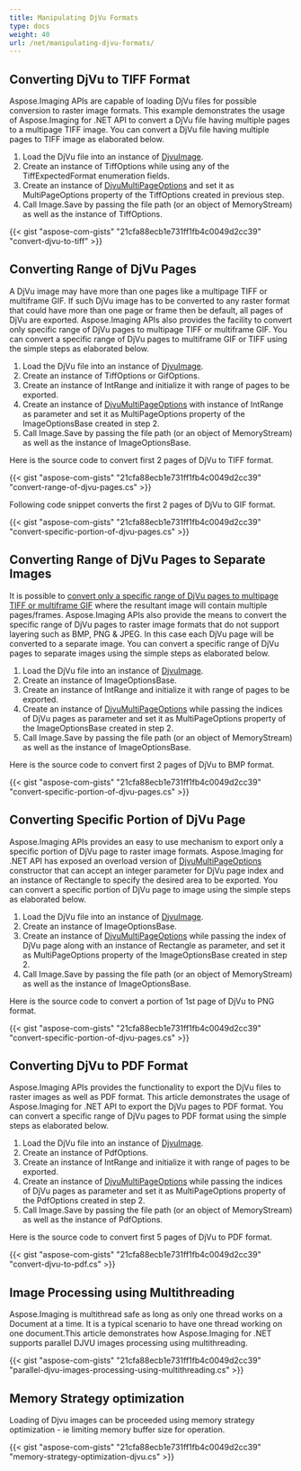 ```yaml
---
title: Manipulating DjVu Formats
type: docs
weight: 40
url: /net/manipulating-djvu-formats/
---
```


## **Converting DjVu to TIFF Format**
Aspose.Imaging APIs are capable of loading DjVu files for possible conversion to raster image formats. This example demonstrates the usage of Aspose.Imaging for .NET API to convert a DjVu file having multiple pages to a multipage TIFF image. You can convert a DjVu file having multiple pages to TIFF image as elaborated below.

1. Load the DjVu file into an instance of [DjvuImage](https://apireference.aspose.com/imaging/net/aspose.imaging.fileformats.djvu/djvuimage).
1. Create an instance of TiffOptions while using any of the TiffExpectedFormat enumeration fields.
1. Create an instance of [DjvuMultiPageOptions](https://apireference.aspose.com/imaging/net/aspose.imaging.imageoptions/djvumultipageoptions) and set it as MultiPageOptions property of the TiffOptions created in previous step.
1. Call Image.Save by passing the file path (or an object of MemoryStream) as well as the instance of TiffOptions.

{{< gist "aspose-com-gists" "21cfa88ecb1e731ff1fb4c0049d2cc39" "convert-djvu-to-tiff" >}}


## **Converting Range of DjVu Pages**
A DjVu image may have more than one pages like a multipage TIFF or multiframe GIF. If such DjVu image has to be converted to any raster format that could have more than one page or frame then be default, all pages of DjVu are exported. Aspose.Imaging APIs also provides the facility to convert only specific range of DjVu pages to multipage TIFF or multiframe GIF. You can convert a specific range of DjVu pages to multiframe GIF or TIFF using the simple steps as elaborated below.

1. Load the DjVu file into an instance of [DjvuImage](https://apireference.aspose.com/imaging/net/aspose.imaging.fileformats.djvu/djvuimage).
1. Create an instance of TiffOptions or GifOptions.
1. Create an instance of IntRange and initialize it with range of pages to be exported.
1. Create an instance of [DjvuMultiPageOptions](https://apireference.aspose.com/imaging/net/aspose.imaging.imageoptions/djvumultipageoptions) with instance of IntRange as parameter and set it as MultiPageOptions property of the ImageOptionsBase created in step 2.
1. Call Image.Save by passing the file path (or an object of MemoryStream) as well as the instance of ImageOptionsBase.

Here is the source code to convert first 2 pages of DjVu to TIFF format.

{{< gist "aspose-com-gists" "21cfa88ecb1e731ff1fb4c0049d2cc39" "convert-range-of-djvu-pages.cs" >}}

Following code snippet converts the first 2 pages of DjVu to GIF format.

{{< gist "aspose-com-gists" "21cfa88ecb1e731ff1fb4c0049d2cc39" "convert-specific-portion-of-djvu-pages.cs" >}}


## **Converting Range of DjVu Pages to Separate Images**
It is possible to [convert only a specific range of DjVu pages to multipage TIFF or multiframe GIF]() where the resultant image will contain multiple pages/frames. Aspose.Imaging APIs also provide the means to convert the specific range of DjVu pages to raster image formats that do not support layering such as BMP, PNG & JPEG. In this case each DjVu page will be converted to a separate image. You can convert a specific range of DjVu pages to separate images using the simple steps as elaborated below.

1. Load the DjVu file into an instance of [DjvuImage](https://apireference.aspose.com/imaging/net/aspose.imaging.fileformats.djvu/djvuimage).
1. Create an instance of ImageOptionsBase.
1. Create an instance of IntRange and initialize it with range of pages to be exported.
1. Create an instance of [DjvuMultiPageOptions](https://apireference.aspose.com/imaging/net/aspose.imaging.imageoptions/djvumultipageoptions) while passing the indices of DjVu pages as parameter and set it as MultiPageOptions property of the ImageOptionsBase created in step 2.
1. Call Image.Save by passing the file path (or an object of MemoryStream) as well as the instance of ImageOptionsBase.

Here is the source code to convert first 2 pages of DjVu to BMP format.

{{< gist "aspose-com-gists" "21cfa88ecb1e731ff1fb4c0049d2cc39" "convert-specific-portion-of-djvu-pages.cs" >}}


## **Converting Specific Portion of DjVu Page**
Aspose.Imaging APIs provides an easy to use mechanism to export only a specific portion of DjVu page to raster image formats. Aspose.Imaging for .NET API has exposed an overload version of [DjvuMultiPageOptions](https://apireference.aspose.com/imaging/net/aspose.imaging.imageoptions/djvumultipageoptions) constructor that can accept an integer parameter for DjVu page index and an instance of Rectangle to specify the desired area to be exported. You can convert a specific portion of DjVu page to image using the simple steps as elaborated below.

1. Load the DjVu file into an instance of [DjvuImage](https://apireference.aspose.com/imaging/net/aspose.imaging.fileformats.djvu/djvuimage).
1. Create an instance of ImageOptionsBase.
1. Create an instance of [DjvuMultiPageOptions](https://apireference.aspose.com/imaging/net/aspose.imaging.imageoptions/djvumultipageoptions) while passing the index of DjVu page along with an instance of Rectangle as parameter, and set it as MultiPageOptions property of the ImageOptionsBase created in step 2.
1. Call Image.Save by passing the file path (or an object of MemoryStream) as well as the instance of ImageOptionsBase.

Here is the source code to convert a portion of 1st page of DjVu to PNG format.

{{< gist "aspose-com-gists" "21cfa88ecb1e731ff1fb4c0049d2cc39" "convert-specific-portion-of-djvu-pages.cs" >}}


## **Converting DjVu to PDF Format**
Aspose.Imaging APIs provides the functionality to export the DjVu files to raster images as well as PDF format. This article demonstrates the usage of Aspose.Imaging for .NET API to export the DjVu pages to PDF format. You can convert a specific range of DjVu pages to PDF format using the simple steps as elaborated below.

1. Load the DjVu file into an instance of [DjvuImage](https://apireference.aspose.com/imaging/net/aspose.imaging.fileformats.djvu/djvuimage).
1. Create an instance of PdfOptions.
1. Create an instance of IntRange and initialize it with range of pages to be exported.
1. Create an instance of [DjvuMultiPageOptions](https://apireference.aspose.com/imaging/net/aspose.imaging.imageoptions/djvumultipageoptions) while passing the indices of DjVu pages as parameter and set it as MultiPageOptions property of the PdfOptions created in step 2.
1. Call Image.Save by passing the file path (or an object of MemoryStream) as well as the instance of PdfOptions.

Here is the source code to convert first 5 pages of DjVu to PDF format.

{{< gist "aspose-com-gists" "21cfa88ecb1e731ff1fb4c0049d2cc39" "convert-djvu-to-pdf.cs" >}}
## **Image Processing using Multithreading**
Aspose.Imaging is multithread safe as long as only one thread works on a Document at a time. It is a typical scenario to have one thread working on one document.This article demonstrates how Aspose.Imaging for .NET supports parallel DJVU images processing using multithreading.

{{< gist "aspose-com-gists" "21cfa88ecb1e731ff1fb4c0049d2cc39" "parallel-djvu-images-processing-using-multithreading.cs" >}}
## **Memory Strategy optimization**
Loading of Djvu images can be proceeded using memory strategy optimization - ie limiting memory buffer size for operation.

{{< gist "aspose-com-gists" "21cfa88ecb1e731ff1fb4c0049d2cc39" "memory-strategy-optimization-djvu.cs" >}}






